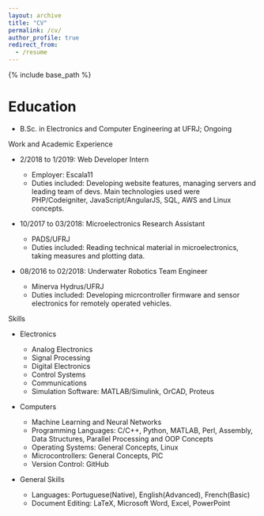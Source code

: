 ```yaml
---
layout: archive
title: "CV"
permalink: /cv/
author_profile: true
redirect_from:
  - /resume
---
```


{% include base_path %}

Education
======

* B.Sc. in Electronics and Computer Engineering at UFRJ; Ongoing

Work and Academic Experience

* 2/2018 to 1/2019: Web Developer Intern
  * Employer: Escala11
  * Duties included: Developing website features, managing servers and leading team of devs. Main technologies used were PHP/Codeigniter, JavaScript/AngularJS, SQL, AWS and Linux concepts.   

* 10/2017 to 03/2018: Microelectronics Research Assistant
  * PADS/UFRJ 
  * Duties included: Reading technical material in microelectronics, taking measures and plotting data.
  
* 08/2016 to 02/2018: Underwater Robotics Team Engineer
  * Minerva Hydrus/UFRJ 
  * Duties included: Developing micrcontroller firmware and sensor electronics for remotely operated vehicles.

Skills

* Electronics
  * Analog Electronics  
  * Signal Processing 
  * Digital Electronics 
  * Control Systems 
  * Communications 
  * Simulation Software: MATLAB/Simulink, OrCAD, Proteus

* Computers
  * Machine Learning and Neural Networks
  * Programming Languages: C/C++, Python, MATLAB, Perl, Assembly, Data Structures, Parallel Processing and OOP Concepts 
  * Operating Systems: General Concepts, Linux
  * Microcontrollers: General Concepts, PIC
  * Version Control: GitHub

* General Skills
  * Languages: Portuguese(Native), English(Advanced), French(Basic)
  * Document Editing: LaTeX, Microsoft Word, Excel, PowerPoint


  
